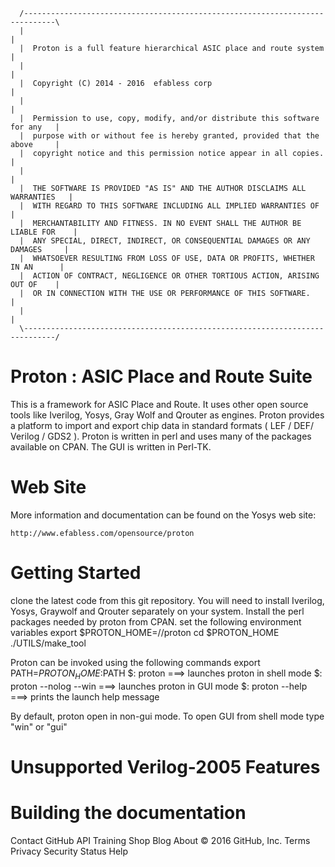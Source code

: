       /-----------------------------------------------------------------------------\
      |                                                                             |
      |  Proton is a full feature hierarchical ASIC place and route system          |
      |                                                                             |
      |  Copyright (C) 2014 - 2016  efabless corp                                   |
      |                                                                             |
      |  Permission to use, copy, modify, and/or distribute this software for any   |
      |  purpose with or without fee is hereby granted, provided that the above     |
      |  copyright notice and this permission notice appear in all copies.          |
      |                                                                             |
      |  THE SOFTWARE IS PROVIDED "AS IS" AND THE AUTHOR DISCLAIMS ALL WARRANTIES   |
      |  WITH REGARD TO THIS SOFTWARE INCLUDING ALL IMPLIED WARRANTIES OF           |
      |  MERCHANTABILITY AND FITNESS. IN NO EVENT SHALL THE AUTHOR BE LIABLE FOR    |
      |  ANY SPECIAL, DIRECT, INDIRECT, OR CONSEQUENTIAL DAMAGES OR ANY DAMAGES     |
      |  WHATSOEVER RESULTING FROM LOSS OF USE, DATA OR PROFITS, WHETHER IN AN      |
      |  ACTION OF CONTRACT, NEGLIGENCE OR OTHER TORTIOUS ACTION, ARISING OUT OF    |
      |  OR IN CONNECTION WITH THE USE OR PERFORMANCE OF THIS SOFTWARE.             |
      |                                                                             |
      \-----------------------------------------------------------------------------/

Proton : ASIC Place and Route Suite
===================================

This is a framework for ASIC Place and Route. It uses other open source tools like Iverilog, Yosys, Gray Wolf and Qrouter as engines.
Proton provides a platform to import and export chip data in standard formats ( LEF / DEF/ Verilog / GDS2 ). 
Proton is written in perl and uses many of the packages available on CPAN. The GUI is written in Perl-TK. 


Web Site
========

More information and documentation can be found on the Yosys web site:

	http://www.efabless.com/opensource/proton


Getting Started
===============
clone the latest code from this git repository. You will need to install Iverilog, Yosys, Graywolf and Qrouter separately on your system. Install the perl packages needed by proton from CPAN.
set the following environment variables 
export $PROTON_HOME=/<your-install-dir>/proton
cd $PROTON_HOME
./UTILS/make_tool

Proton can be invoked using the following commands
export PATH=$PROTON_HOME:$PATH
$: proton                    ===> launches proton in shell mode
$: proton --nolog --win      ===> launches proton in GUI mode
$: proton --help             ===> prints the launch help message

By default, proton open in non-gui mode. To open GUI from shell mode type "win" or "gui" 



Unsupported Verilog-2005 Features
=================================


Building the documentation
==========================

Contact GitHub API Training Shop Blog About
© 2016 GitHub, Inc. Terms Privacy Security Status Help
